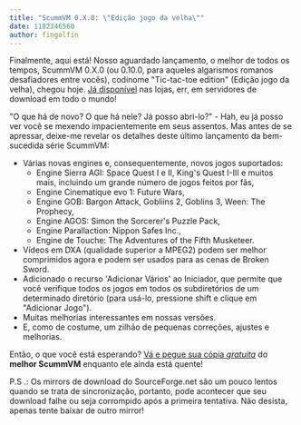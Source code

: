 ```yaml
---
title: "ScummVM 0.X.0: \"Edição jogo da velha\""
date: 1182346560
author: fingolfin
---
```


Finalmente, aqui está! Nosso aguardado lançamento, o melhor de todos os tempos, ScummVM 0.X.0 (ou 0.10.0, para aqueles algarismos romanos desafiadores entre vocês), codinome "Tic-tac-toe edition" (Edição jogo da velha), chegou hoje. [Já disponível](/downloads/) nas lojas, err, em servidores de download em todo o mundo!

"O que há de novo? O que há nele? Já posso abri-lo?" - Hah, eu já posso ver você se mexendo impacientemente em seus assentos. Mas antes de se apressar, deixe-me revelar os detalhes deste último lançamento da bem-sucedida série ScummVM:

*   Várias novas engines e, consequentemente, novos jogos suportados:
    *   Engine Sierra AGI: Space Quest I e II, King's Quest I-III e muitos mais, incluindo um grande número de jogos feitos por fãs,
    *   Engine Cinematique evo 1: Future Wars,
    *   Engine GOB: Bargon Attack, Gobliins 2, Goblins 3, Ween: The Prophecy,
    *   Engine AGOS: Simon the Sorcerer's Puzzle Pack,
    *   Engine Parallaction: Nippon Safes Inc.,
    *   Engine de Touche: The Adventures of the Fifth Musketeer.
*   Vídeos em DXA (qualidade superior a MPEG2) podem ser melhor comprimidos agora e podem ser usados para as cenas de Broken Sword.
*   Adicionado o recurso 'Adicionar Vários' ao Iniciador, que permite que você verifique todos os jogos em todos os subdiretórios de um determinado diretório (para usá-lo, pressione shift e clique em "Adicionar Jogo").
*   Muitas melhorias interessantes em nossas versões.
*   E, como de costume, um zilhão de pequenas correções, ajustes e melhorias.

Então, o que você está esperando? [Vá e pegue sua cópia *gratuita*](/downloads/) do **melhor ScummVM** enquanto ele ainda está quente!

P.S .: Os mirrors de download do SourceForge.net são um pouco lentos quando se trata de sincronização, portanto, pode acontecer que seu download falhe ou seja corrompido após a primeira tentativa. Não desista, apenas tente baixar de outro mirror!
